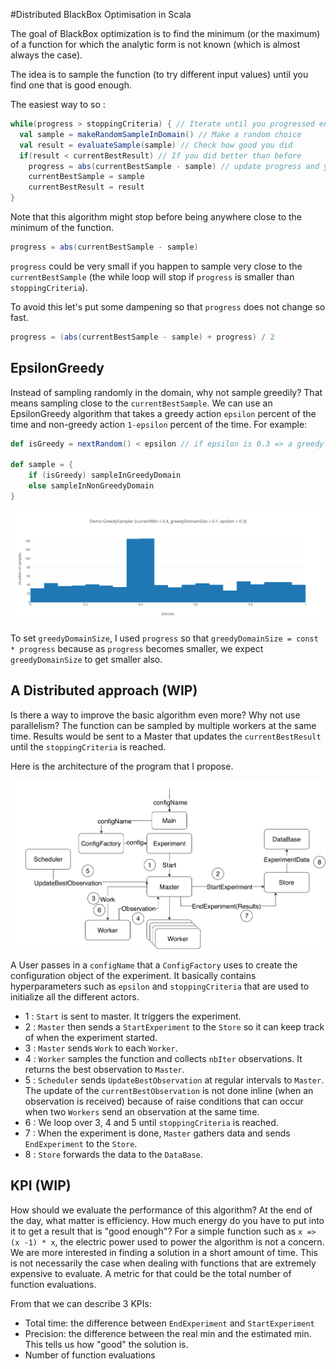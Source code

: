 #Distributed BlackBox Optimisation in Scala 

The goal of BlackBox optimization is to find the minimum (or the maximum) of a function
for which the analytic form is not known (which is almost always the case).

The idea is to sample the function (to try different input values) until you find one that is good enough. 

The easiest way to so : 
```scala
while(progress > stoppingCriteria) { // Iterate until you progressed enough 
  val sample = makeRandomSampleInDomain() // Make a random choice 
  val result = evaluateSample(sample) // Check how good you did
  if(result < currentBestResult) // If you did better than before 
    progress = abs(currentBestSample - sample) // update progress and your current best choice 
    currentBestSample = sample
    currentBestResult = result
}
```

Note that this algorithm might stop before being anywhere close to the minimum of the function. 

```scala
progress = abs(currentBestSample - sample)
```
`progress` could be very small if you happen to sample very close to the `currentBestSample` 
(the while loop will stop if `progress` is smaller than `stoppingCriteria`).

To avoid this let's put some dampening so that `progress` does not change so fast. 
```scala
progress = (abs(currentBestSample - sample) + progress) / 2
```

## EpsilonGreedy 
Instead of sampling randomly in the domain, why not sample greedily? 
That means sampling close to the `currentBestSample`. 
We can use an EpsilonGreedy algorithm that takes a greedy action `epsilon` percent of the time and non-greedy action `1-epsilon` percent of the time. For example: 

```scala
def isGreedy = nextRandom() < epsilon // if epsilon is 0.3 => a greedy sample will be taken 30% of the time. 

def sample = {
    if (isGreedy) sampleInGreedyDomain
    else sampleInNonGreedyDomain
}
```


![alt text](plotGreedySampler.png)

To set `greedyDomainSize`, 
I used `progress` so that `greedyDomainSize = const * progress` because as `progress` becomes smaller, 
we expect `greedyDomainSize` to get smaller also. 

## A Distributed approach (WIP)

Is there a way to improve the basic algorithm even more? 
Why not use parallelism? The function can be sampled by multiple workers
at the same time. Results would be sent to a Master that updates the  `currentBestResult`
until the `stoppingCriteria` is reached. 

Here is the architecture of the program that I propose. 

![alt text](architecture.png)

A User passes in a `configName` that a `ConfigFactory` uses to create the configuration object of the experiment. 
It basically contains hyperparameters such as `epsilon` and `stoppingCriteria` that are used to initialize all the different actors. 

- 1 : `Start` is sent to master. It triggers the experiment. 
- 2 : `Master` then sends a `StartExperiment` to the `Store` so it can keep track of when the experiment started. 
- 3 :  `Master` sends `Work` to each `Worker`. 
- 4 : `Worker` samples the function and collects `nbIter` observations. 
It returns the best observation to `Master`. 
- 5 : `Scheduler` sends `UpdateBestObservation` at regular intervals to `Master`. 
The update of the `currentBestObservation` is not done inline (when an observation is received)
because of raise conditions that can occur when two `Workers` send an observation at the same time. 
- 6 : We loop over 3, 4 and 5 until `stoppingCriteria` is reached. 
- 7 : When the experiment is done, `Master` gathers data and sends `EndExperiment` to the `Store`. 
- 8 : `Store` forwards the data to the `DataBase`. 


## KPI (WIP)

How should we evaluate the performance of this algorithm? 
At the end of the day, what matter is efficiency. 
How much energy do you have to put into it to get a result that 
is "good enough"?
For a simple function such as `x => (x -1) * x`, the electric power used to power the algorithm is not a concern. 
We are more interested in finding a solution in a short amount of time.
This is not necessarily the case when dealing with functions that are extremely expensive to evaluate. A metric for that could be the total number of function evaluations. 

From that we can describe 3 KPIs: 
- Total time: the difference between `EndExperiment` and `StartExperiment`
- Precision: the difference between the real min and the estimated min. 
This tells us how "good" the solution is.  
- Number of function evaluations 
  


